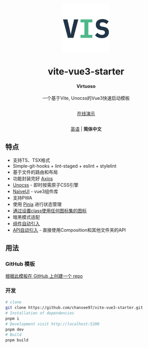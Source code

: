 <div align='center'>
  <img src="/public/favicon.svg" width="150"/>
</div>

<div align='center'>
  <h1>vite-vue3-starter</h1>
  <h4>Virtuoso</h4>
</div>

<div align='center' >
  一个基于Vite, Unocss的Vue3快速启动模板
</div>

<div align='center' style="margin:2em 0;">
  <a href="https://virtuoso.vercel.app">在线演示</a>
</div>

<div align='center' style="margin:2em 0;">

  [英语](./README.md) | <b>简体中文</b>
</div>

## 特点
- 支持TS、TSX格式
- Simple-git-hooks + lint-staged + eslint + stylelint
- 基于文件的路由和布局
- 功能封装完好 [Axios](https://github.com/axios/axios)
- [Unocss](https://unocss.dev/) - 即时按需原子CSS引擎
- [NaiveUI](https://www.naiveui.com/zh-CN/light) - vue3组件库
- 支持PWA
- 使用 [Pinia](https://pinia.vuejs.org/) 进行状态管理
- [通过设置class使用任何图标集的图标](https://unocss.dev/presets/icons)
- 暗黑模式适配
- [组件自动引入](./src/components)
- [API自动引入](https://github.com/antfu/unplugin-auto-import) - 直接使用Composition和其他文件夹的API

## 用法
### GitHub 模板
[根据此模板在 GitHub 上创建一个 repo](https://github.com/chansee97/vite-vue3-starter/generate)

### 开发

```bash
# clone
git clone https://github.com/chansee97/vite-vue3-starter.git
# Installation of dependencies
pnpm i
# Development visit http://localhost:5200
pnpm dev
# Build
pnpm build
```
